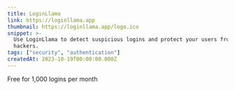 ```yaml
---
title: LoginLlama
link: https://loginllama.app
thumbnail: https://loginllama.app/logo.ico
snippet: >-
  Use LoginLlama to detect suspicious logins and protect your users from
  hackers.
tags: ["security", "authentication"]
createdAt: 2023-10-19T00:00:00.000Z
---
```

Free for 1,000 logins per month
